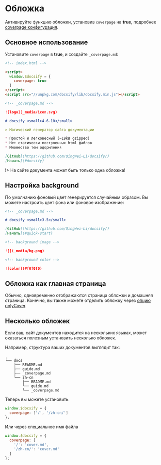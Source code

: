 # Обложка

Активируйте функцию обложки, установив `coverpage` на **true**, подробнее [coverpage конфигурация](ru-ru/configuration.md#coverpage).

## Основное использование

Установите `coverpage` в **true**, и создайте `_coverpage.md`:

```html
<!-- index.html -->

<script>
  window.$docsify = {
    coverpage: true
  }
</script>
<script src="//unpkg.com/docsify/lib/docsify.min.js"></script>
```

```markdown
<!-- _coverpage.md -->

![logo](_media/icon.svg)

# docsify <small>4.6.10</small>

> Магический генератор сайта документации

* Простой и легковесный (~19kB gzipped)
* Нет статически построенных html файлов
* Множество тем оформления

[GitHub](https://github.com/QingWei-Li/docsify/)
[Начать](#docsify)
```

!> На сайте документа может быть только одна обложка!

## Настройка background

По умолчанию фоновый цвет генерируется случайным образом. Вы можете настроить цвет фона или фоновое изображение:

```markdown
<!-- _coverpage.md -->

# docsify <small>3.5</small>

[GitHub](https://github.com/QingWei-Li/docsify/)
[Начать](#quick-start)

<!-- background image -->

![](_media/bg.png)

<!-- background color -->

![color](#f0f0f0)
```

## Обложка как главная страница 

Обычно, одновременно отображаются страница обложки и домашняя страница. Конечно, вы также можете отделить обложку через [опцию onlyCover](ru-ru/configuration.md#onlycover).

## Несколько обложек

Если ваш сайт документов находится на нескольких языках, может оказаться полезным установить несколько обложек.

Например, структура ваших документов выглядит так:

```text
.
└── docs
    ├── README.md
    ├── guide.md
    ├── _coverpage.md
    └── zh-cn
        ├── README.md
        └── guide.md
        └── _coverpage.md
```

Теперь вы можете установить

```js
window.$docsify = {
  coverpage: ['/', '/zh-cn/']
};
```

Или через специальное имя файла

```js
window.$docsify = {
  coverpage: {
    '/': 'cover.md',
    '/zh-cn/': 'cover.md'
  }
};
```


